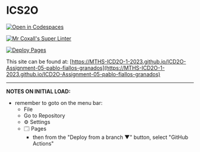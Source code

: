 # ICS2O

[![Open in Codespaces](https://classroom.github.com/assets/launch-codespace-7f7980b617ed060a017424585567c406b6ee15c891e84e1186181d67ecf80aa0.svg)](https://classroom.github.com/open-in-codespaces?assignment_repo_id=15208064)

[![Mr Coxall's Super Linter](https://github.com/MTHS-ICD2O-1-2023/ICD2O-Assignment-05-pablo-fiallos-granados/workflows/Mr%20Coxall's%20Super%20Linter/badge.svg)](https://github.com/MTHS-ICD2O-1-2023/ICD2O-Assignment-05-pablo-fiallos-granados/actions)

[![Deploy Pages](https://github.com/MTHS-ICD2O-1-2023/ICD2O-Assignment-05-pablo-fiallos-granados/workflows/Deploy%20Pages/badge.svg)](https://github.com/MTHS-ICD2O-1-2023/ICD2O-Assignment-05-pablo-fiallos-granados/actions)

This site can be found at: [https://MTHS-ICD2O-1-2023.github.io/ICD2O-Assignment-05-pablo-fiallos-granados](https://MTHS-ICD2O-1-2023.github.io/ICD2O-Assignment-05-pablo-fiallos-granados)

---

**NOTES ON INITIAL LOAD:**
- remember to goto on the menu bar:
  - File
  - Go to Repository
  - ⚙ Settings
  - 🗔 Pages
    - then from the "Deploy from a branch ▼" button, select "GitHub Actions"
